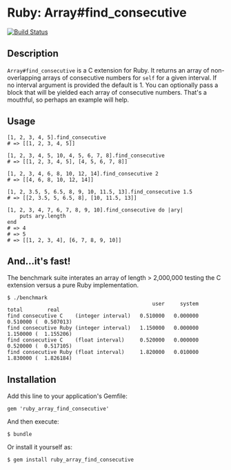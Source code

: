 # Ruby: Array#find_consecutive
[![Build Status](https://travis-ci.org/richardcalahan/ruby_array_find_consecutive.png?branch=master)](https://travis-ci.org/richardcalahan/ruby_array_find_consecutive)

## Description
   
`Array#find_consecutive` is a C extension for Ruby. It returns an array of non-overlapping arrays of consecutive numbers for `self` for a given interval. If no interval argument is provided the default is 1. You can optionally pass a block that will be yielded each array of consecutive numbers. That's a mouthful, so perhaps an example will help.

## Usage

```
[1, 2, 3, 4, 5].find_consecutive
# => [[1, 2, 3, 4, 5]]

[1, 2, 3, 4, 5, 10, 4, 5, 6, 7, 8].find_consecutive
# => [[1, 2, 3, 4, 5], [4, 5, 6, 7, 8]]

[1, 2, 3, 4, 6, 8, 10, 12, 14].find_consecutive 2
# => [[4, 6, 8, 10, 12, 14]]

[1, 2, 3.5, 5, 6.5, 8, 9, 10, 11.5, 13].find_consecutive 1.5
# => [[2, 3.5, 5, 6.5, 8], [10, 11.5, 13]]

[1, 2, 3, 4, 7, 6, 7, 8, 9, 10].find_consecutive do |ary|
    puts ary.length
end
# => 4
# => 5
# => [[1, 2, 3, 4], [6, 7, 8, 9, 10]]
```

## And...it's fast!

The benchmark suite interates an array of length > 2,000,000 testing the C extension versus a pure Ruby implementation.

```
$ ./benchmark
                                               user     system      total        real
find consecutive C    (integer interval)   0.510000   0.000000   0.510000 (  0.507013)
find consecutive Ruby (integer interval)   1.150000   0.000000   1.150000 (  1.155206)
find consecutive C    (float interval)     0.520000   0.000000   0.520000 (  0.517105)
find consecutive Ruby (float interval)     1.820000   0.010000   1.830000 (  1.826184)
```
   
## Installation

Add this line to your application's Gemfile:

    gem 'ruby_array_find_consecutive'

And then execute:

    $ bundle

Or install it yourself as:

    $ gem install ruby_array_find_consecutive
